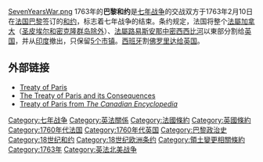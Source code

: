 [SevenYearsWar.png](https://zh.wikipedia.org/wiki/File:SevenYearsWar.png "fig:SevenYearsWar.png") 1763年的**巴黎和约**是[七年战争](../Page/七年战争.md "wikilink")的交战双方于1763年2月10日在[法国](https://zh.wikipedia.org/wiki/法国 "wikilink")[巴黎](../Page/巴黎.md "wikilink")签订的[和约](https://zh.wikipedia.org/wiki/和约 "wikilink")，标志着七年战争的结束。条约规定，法国将整个[法屬加拿大](https://zh.wikipedia.org/wiki/法屬加拿大 "wikilink")（[圣皮埃尔和密克隆群岛除外](https://zh.wikipedia.org/wiki/圣皮埃尔和密克隆群岛 "wikilink")）、[法屬路易斯安那中](https://zh.wikipedia.org/wiki/法屬路易斯安那 "wikilink")[密西西比河](../Page/密西西比河.md "wikilink")以東部分割给[英国](https://zh.wikipedia.org/wiki/英国 "wikilink")，并从[印度](../Page/印度.md "wikilink")撤出，只保留[5个市镇](../Page/法屬印度.md "wikilink")。[西班牙](../Page/西班牙.md "wikilink")割[佛罗里达给英国](https://zh.wikipedia.org/wiki/佛罗里达 "wikilink")。

## 外部链接

  - [Treaty of Paris](http://avalon.law.yale.edu/18th_century/paris763.asp)
  - [The Treaty of Paris and its Consequences](https://archive.today/20071228073921/http://frontenac.ameriques.free.fr/traite-de-paris.php)
  - [Treaty of Paris from *The Canadian Encyclopedia*](http://www.thecanadianencyclopedia.com/index.cfm?PgNm=TCE&Params=A1ARTA0006083)

[Category:七年战争](https://zh.wikipedia.org/wiki/Category:七年战争 "wikilink") [Category:英法關係](https://zh.wikipedia.org/wiki/Category:英法關係 "wikilink") [Category:法國條約](https://zh.wikipedia.org/wiki/Category:法國條約 "wikilink") [Category:英國條約](https://zh.wikipedia.org/wiki/Category:英國條約 "wikilink") [Category:1760年代法国](https://zh.wikipedia.org/wiki/Category:1760年代法国 "wikilink") [Category:1760年代英国](https://zh.wikipedia.org/wiki/Category:1760年代英国 "wikilink") [Category:巴黎政治史](https://zh.wikipedia.org/wiki/Category:巴黎政治史 "wikilink") [Category:18世纪和约](https://zh.wikipedia.org/wiki/Category:18世纪和约 "wikilink") [Category:18世纪欧洲条约](https://zh.wikipedia.org/wiki/Category:18世纪欧洲条约 "wikilink") [Category:領土變更相關條約](https://zh.wikipedia.org/wiki/Category:領土變更相關條約 "wikilink") [Category:1763年](https://zh.wikipedia.org/wiki/Category:1763年 "wikilink") [Category:英法北美战争](https://zh.wikipedia.org/wiki/Category:英法北美战争 "wikilink")